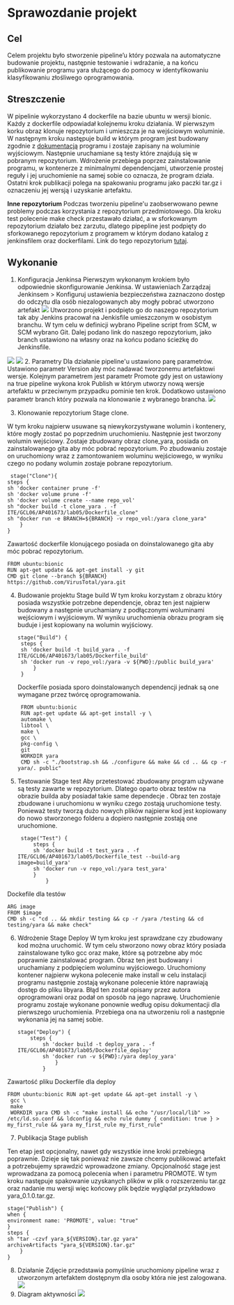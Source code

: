 
# Sprawozdanie projekt

## Cel

Celem projektu było stworzenie pipeline’u który pozwala na automatyczne budowanie projektu, następnie testowanie i wdrażanie, a na końcu publikowanie programu yara służącego do pomocy w identyfikowaniu klasyfikowaniu złośliwego oprogramowania.


## Streszczenie

W pipelinie wykorzystano 4 dockerfile na bazie ubuntu w wersji bionic. Każdy z dockerfile odpowiadał kolejnemu kroku działania. W pierwszym korku obraz klonuje repozytorium i umieszcza je na wejściowym woluminie. W następnym kroku następuje build w którym program   jest budowany zgodnie z [dokumentacją](https://yara.readthedocs.io/en/stable/gettingstarted.html#compiling-and-installing-yara)        programu i zostaje zapisany na woluminie wyjściowym. Następnie uruchamiane są testy które znajdują się w pobranym repozytorium. Wdrożenie przebiega poprzez zainstalowanie programu, w kontenerze z minimalnymi dependencjami, utworzenie prostej reguły i jej uruchomienie na samej sobie co oznacza, że program działa. Ostatni krok publikacji polega na spakowaniu programu jako paczki tar.gz i oznaczeniu jej wersją i uzyskanie artefaktu.

**Inne repozytorium**
Podczas tworzeniu pipeline'u zaobserwowano pewne problemy podczas korzystania z repozytorium przedmiotowego. Dla kroku test polecenie make check przestawało działać, a w sforkowanym repozytorium działało bez zarzutu, dlatego pipepline jest podpięty do sforkowanego repozytorium z programem w którym dodano katalog z jenkinsfilem oraz dockerfilami. Link do tego repozytorium [tutaj](https://github.com/kolols/yara).

## Wykonanie

1. Konfiguracja Jenkinsa
 Pierwszym wykonanym krokiem było odpowiednie skonfigurowanie  Jenkinsa. 
 W ustawieniach Zarządzaj Jenkinsem > Konfiguruj ustawienia bezpieczeństwa zaznaczono dostęp do odczytu dla osób niezalogowanych aby mogły pobrać utworzono artefakt
![](Screenshot_1.png)
Utworzono projekt i podpięto go do naszego repozytorium tak aby Jenkins pracował na Jenkisfile umieszczonym w osobistym branchu. W tym celu w definicji wybrano Pipeline script from SCM, w SCM wybrano Git. Dalej podano link do naszego repozytorium, jako branch ustawiono na własny oraz na końcu podano ścieżkę do Jenkinsfile.

![](Screenshot_2.png)
![](Screenshot_3.png)
2. Parametry 
Dla działanie pipeline'u ustawiono parę parametrów. Ustawiono parametr Version aby móc nadawać tworzonemu artefaktowi wersje. Kolejnym parametrem jest parametr Promote gdy jest on ustawiony na true pipeline wykona krok Publish w którym utworzy nową wersje artefaktu w przeciwnym przypadku pominie ten krok. Dodatkowo ustawiono parametr branch który pozwala na klonowanie z wybranego brancha.
![](Screenshot_4.png)

3.  Klonowanie repozytorium
Stage clone. 

W tym kroku najpierw usuwane są niewykorzystywane wolumin i kontenery, które mogły zostać po poprzednim uruchomieniu. Następnie jest tworzony wolumin wejściowy. Zostaje zbudowany obraz clone_yara, posiada on zainstalowanego gita aby móc pobrać repozytorium. Po zbudowaniu zostaje on uruchomiony wraz z zamontowaniem woluminu wejściowego, w wyniku czego no podany wolumin zostaje pobrane repozytorium.

     stage("Clone"){    
    steps {
    sh 'docker container prune -f'    
    sh 'docker volume prune -f'    
    sh 'docker volume create --name repo_vol'    
    sh "docker build -t clone_yara . -f ITE/GCL06/AP401673/lab05/Dockerfile_clone"    
    sh "docker run -e BRANCH=${BRANCH} -v repo_vol:/yara clone_yara"    
	    }    
    }
 Zawartość dockerfile klonującego posiada on doinstalowanego gita aby móc pobrać repozytorium.

    FROM ubuntu:bionic    
    RUN apt-get update && apt-get install -y git    
    CMD git clone --branch ${BRANCH} https://github.com/VirusTotal/yara.git

4. Budowanie projektu
Stage build
W tym kroku korzystam z obrazu który posiada wszystkie potrzebne dependencje, obraz ten jest najpierw budowany a następnie uruchamiany z podłączonymi woluminami wejściowym i wyjściowym. W wyniku uruchomienia obrazu program się buduje i jest kopiowany na wolumin wyjściowy.


       stage("Build") {    
        steps {    
        sh 'docker build -t build_yara . -f ITE/GCL06/AP401673/lab05/Dockerfile_build'    
        sh 'docker run -v repo_vol:/yara -v ${PWD}:/public build_yara'    
	        }
        }
     Dockerfile posiada sporo doinstalowanych dependencji jednak są one wymagane przez twórcę oprogramowania.
 

        FROM ubuntu:bionic  
        RUN apt-get update && apt-get install -y \
        automake \
        libtool \
        make \
        gcc \
        pkg-config \
        git
        WORKDIR yara
        CMD sh -c "./bootstrap.sh && ./configure && make && cd .. && cp -r yara/. public"


5. Testowanie
Stage test
Aby przetestować zbudowany program używane są testy zawarte w repozytorium. Dlatego oparto obraz testów na obrazie builda aby posiadał takie same dependecje . Obraz ten zostaje zbudowane i uruchomionu w wyniku czego zostają uruchomione testy. Ponieważ testy tworzą dużo nowych plików najpierw kod jest kopiowany do nowo stworzonego folderu a dopiero następnie zostają one uruchomione.

        stage("Test") {
            steps {
            sh 'docker build -t test_yara . -f ITE/GCL06/AP401673/lab05/Dockerfile_test --build-arg image=build_yara'
            sh 'docker run -v repo_vol:/yara test_yara'
            }
	            }
	            
Dockefile dla testów

    ARG image
    FROM $image
    CMD sh -c "cd .. && mkdir testing && cp -r /yara /testing && cd testing/yara && make check"

6.  Wdrożenie
Stage Deploy
W tym kroku jest sprawdzane czy zbudowany kod można uruchomić. W tym celu stworzono nowy obraz który posiada zainstalowane tylko gcc oraz make, które są potrzebne aby móc poprawnie zainstalować program. Obraz ten jest budowany i uruchamiany z podpięciem woluminu wyjściowego. Uruchomiony kontener najpierw wykona polecenie make install w celu instalacji programu następnie zostają wykonane polecenie które naprawiają dostęp do pliku libyara. Błąd ten został opisany przez autora oprogramowani oraz podał on sposób na jego naprawę. Uruchomienie programu zostaje wykonane ponownie według opisu dokumentacji dla pierwszego uruchomienia. Przebiega ona na utworzeniu roli a następnie wykonania jej na samej sobie.


        stage("Deploy") {
            steps {
                sh 'docker build -t deploy_yara . -f ITE/GCL06/AP401673/lab05/Dockerfile_deploy'
                sh 'docker run -v ${PWD}:/yara deploy_yara'
	                }
                }
Zawartość pliku Dockerfile dla deploy

    FROM ubuntu:bionic RUN apt-get update && apt-get install -y \
     gcc \ 
     make 
     WORKDIR yara CMD sh -c "make install && echo "/usr/local/lib" >> /etc/ld.so.conf && ldconfig && echo rule dummy { condition: true } > my_first_rule && yara my_first_rule my_first_rule"

7. Publikacja
Stage publish

Ten etap jest opcjonalny, nawet gdy wszystkie inne kroki przebiegną poprawnie. Dzieje się tak ponieważ nie zawsze chcemy publikować artefakt a potrzebujemy sprawdzić wprowadzone zmiany.  Opcjonalność stage jest wprowadzana za pomocą polecenia when i parametru PROMOTE.  W tym kroku następuje spakowanie uzyskanych plików w plik o rozszerzeniu tar.gz oraz nadanie mu wersji więc końcowy plik będzie wyglądał przykładowo yara_0.1.0.tar.gz.

    stage("Publish") {
    when {
    environment name: 'PROMOTE', value: "true"
    }
    steps {
    sh "tar -czvf yara_${VERSION}.tar.gz yara"
    archiveArtifacts "yara_${VERSION}.tar.gz"
	    }
    }
8. Działanie
Zdjęcie przedstawia pomyślnie uruchomiony pipeline wraz z utworzonym artefaktem dostępnym dla osoby która nie jest zalogowana.
![](Screenshot_5.png)
9.  Diagram aktywności
![](diagram%20akwtywno%C5%9Bci.png) 